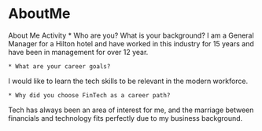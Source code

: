 # AboutMe
About Me Activity
    * Who are you? What is your background?
I am a General Manager for a Hilton hotel and have worked in this industry for 15 years and have been in management for over 12 year.

    * What are your career goals?
I would like to learn the tech skills to be relevant in the modern workforce.

    * Why did you choose FinTech as a career path?
Tech has always been an area of interest for me, and the marriage between financials and technology fits perfectly due to my business background.
